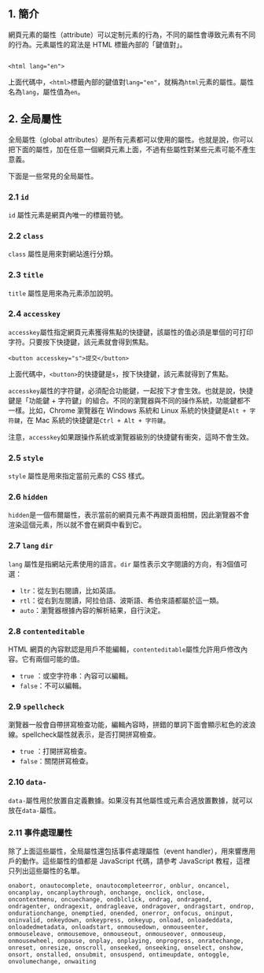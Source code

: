 ## 1. 簡介

網頁元素的屬性（attribute）可以定制元素的行為，不同的屬性會導致元素有不同的行為。元素屬性的寫法是 HTML 標籤內部的「鍵值對」。

```

<html lang="en">

```

上面代碼中，`<html>`標籤內部的鍵值對`lang="en"`，就稱為`html`元素的屬性。屬性名為`lang`，屬性值為`en`。
      
## 2. 全局屬性
全局屬性（global attributes）是所有元素都可以使用的屬性。也就是說，你可以把下面的屬性，加在任意一個網頁元素上面，不過有些屬性對某些元素可能不產生意義。

下面是一些常見的全局屬性。

### 2.1 `id`
`id` 屬性元素是網頁內唯一的標籤符號。

### 2.2 `class`
`class` 屬性是用來對網站進行分類。

### 2.3 `title`
`title` 屬性是用來為元素添加說明。

### 2.4 `accesskey`
`accesskey`屬性指定網頁元素獲得焦點的快捷鍵，該屬性的值必須是單個的可打印字符。只要按下快捷鍵，該元素就會得到焦點。

```
<button accesskey="s">提交</button>
```

上面代碼中，`<button>`的快捷鍵是`s`，按下快捷鍵，該元素就得到了焦點。

`accesskey`屬性的字符鍵，必須配合功能鍵，一起按下才會生效。也就是說，快捷鍵是「功能鍵 + 字符鍵」的組合。不同的瀏覽器與不同的操作系統，功能鍵都不一樣。比如，Chrome 瀏覽器在 Windows 系統和 Linux 系統的快捷鍵是`Alt + 字符鍵`，在 Mac 系統的快捷鍵是`Ctrl + Alt + 字符鍵`。

注意，`accesskey`如果跟操作系統或瀏覽器級別的快捷鍵有衝突，這時不會生效。

### 2.5 `style`
`style` 屬性是用來指定當前元素的 CSS 樣式。

### 2.6 `hidden`
`hidden`是一個布爾屬性，表示當前的網頁元素不再跟頁面相關，因此瀏覽器不會渲染這個元素，所以就不會在網頁中看到它。

### 2.7 `lang` `dir`
`lang` 屬性是指網站元素使用的語言。`dir` 屬性表示文字閱讀的方向，有3個值可選：
- `ltr`：從左到右閱讀，比如英語。
- `rtl`：從右到左閱讀，阿拉伯語、波斯語、希伯來語都屬於這一類。
- `auto`：瀏覽器根據內容的解析結果，自行決定。

### 2.8 `contenteditable`
HTML 網頁的內容默認是用戶不能編輯，`contenteditable`屬性允許用戶修改內容。它有兩個可能的值。
- `true` ：或空字符串：內容可以編輯。
- `false`：不可以編輯。

### 2.9 `spellcheck`
瀏覽器一般會自帶拼寫檢查功能，編輯內容時，拼錯的單詞下面會顯示紅色的波浪線。spellcheck屬性就表示，是否打開拼寫檢查。
- `true` ：打開拼寫檢查。
- `false`：關閉拼寫檢查。

### 2.10 `data-`
`data-`屬性用於放置自定義數據。如果沒有其他屬性或元素合適放置數據，就可以放在`data-`屬性。

### 2.11 事件處理屬性 
除了上面這些屬性，全局屬性還包括事件處理屬性（event handler），用來響應用戶的動作。這些屬性的值都是 JavaScript 代碼，請參考 JavaScript 教程，這裡只列出這些屬性的名單。
```
onabort, onautocomplete, onautocompleteerror, onblur, oncancel, oncanplay, oncanplaythrough, onchange, onclick, onclose, oncontextmenu, oncuechange, ondblclick, ondrag, ondragend, ondragenter, ondragexit, ondragleave, ondragover, ondragstart, ondrop, ondurationchange, onemptied, onended, onerror, onfocus, oninput, oninvalid, onkeydown, onkeypress, onkeyup, onload, onloadeddata, onloadedmetadata, onloadstart, onmousedown, onmouseenter, onmouseleave, onmousemove, onmouseout, onmouseover, onmouseup, onmousewheel, onpause, onplay, onplaying, onprogress, onratechange, onreset, onresize, onscroll, onseeked, onseeking, onselect, onshow, onsort, onstalled, onsubmit, onsuspend, ontimeupdate, ontoggle, onvolumechange, onwaiting
```
